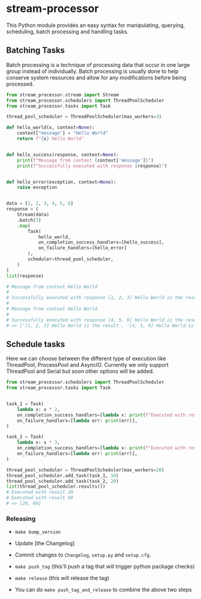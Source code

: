 # stream-processor
This Python module provides an easy syntax for manipulating, querying, scheduling, batch processing and handling tasks.

## Batching Tasks
Batch processing is a technique of processing data that occur in one large group instead of individually. Batch processing is usually done to help conserve system resources and allow for any modifications before being processed.

```python
from stream_processor.stream import Stream
from stream_processor.schedulers import ThreadPoolScheduler 
from stream_processor.tasks import Task

thread_pool_scheduler = ThreadPoolScheduler(max_workers=3)

def hello_world(x, context=None):
    context["message"] = "Hello World"
    return f"{x} Hello World"


def hello_success(response, context=None):
    print(f"Message from context {context['message']}")
    print(f"Successfully executed with response {response}")


def hello_error(exception, context=None):
    raise exception


data = [1, 2, 3, 4, 5, 6]
response = (
    Stream(data)
    .batch(3)
    .map(
        Task(
            hello_world, 
            on_completion_success_handlers=[hello_success], 
            on_failure_handlers=[hello_error]
        ),
        scheduler=thread_pool_scheduler,
    )
)
list(response)

# Message from context Hello World
#
# Successfully executed with response [1, 2, 3] Hello World is the result
#
# Message from context Hello World
#
# Successfully executed with response [4, 5, 6] Hello World is the result
# => ['[1, 2, 3] Hello World is the result', '[4, 5, 6] Hello World is the result']
```

## Schedule tasks
Here we can choose between the different type of execution like ThreadPool, ProcessPool and AsyncIO.
Currently we only support ThreadPool and Serial but soon other options will be added.
```python
from stream_processor.schedulers import ThreadPoolScheduler
from stream_processor.tasks import Task


task_1 = Task(
    lambda x: x * 2,
    on_completion_success_handlers=[lambda x: print(f"Executed with result {x}")],
    on_failure_handlers=[lambda err: print(err)],
)

task_2 = Task(
    lambda x: x * 3,
    on_completion_success_handlers=[lambda x: print(f"Executed with result {x}")],
    on_failure_handlers=[lambda err: print(err)],
)

thread_pool_scheduler = ThreadPoolScheduler(max_workers=20)
thread_pool_scheduler.add_task(task_1, 10)
thread_pool_scheduler.add_task(task_2, 20)
list(thread_pool_scheduler.results())
# Executed with result 20
# Executed with result 60
# => [20, 60]
```

### Releasing

- `make bump_version`
- Update [the Changelog]
- Commit changes to `Changelog`, `setup.py` and `setup.cfg`.
- `make push_tag` (this'll push a tag that will trigger python package checks)
- `make release` (this will release the tag)

- You can do `make push_tag_and_release` to combine the above two steps